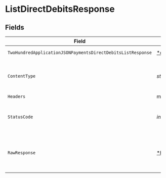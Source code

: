 # ListDirectDebitsResponse


## Fields

| Field                                                                                                                                              | Type                                                                                                                                               | Required                                                                                                                                           | Description                                                                                                                                        |
| -------------------------------------------------------------------------------------------------------------------------------------------------- | -------------------------------------------------------------------------------------------------------------------------------------------------- | -------------------------------------------------------------------------------------------------------------------------------------------------- | -------------------------------------------------------------------------------------------------------------------------------------------------- |
| `TwoHundredApplicationJSONPaymentsDirectDebitsListResponse`                                                                                        | [*operations.ListDirectDebitsPaymentsDirectDebitsListResponse](../../../pkg/models/operations/listdirectdebitspaymentsdirectdebitslistresponse.md) | :heavy_minus_sign:                                                                                                                                 | Direct debits list                                                                                                                                 |
| `ContentType`                                                                                                                                      | *string*                                                                                                                                           | :heavy_check_mark:                                                                                                                                 | HTTP response content type for this operation                                                                                                      |
| `Headers`                                                                                                                                          | map[string][]*string*                                                                                                                              | :heavy_minus_sign:                                                                                                                                 | N/A                                                                                                                                                |
| `StatusCode`                                                                                                                                       | *int*                                                                                                                                              | :heavy_check_mark:                                                                                                                                 | HTTP response status code for this operation                                                                                                       |
| `RawResponse`                                                                                                                                      | [*http.Response](https://pkg.go.dev/net/http#Response)                                                                                             | :heavy_minus_sign:                                                                                                                                 | Raw HTTP response; suitable for custom response parsing                                                                                            |